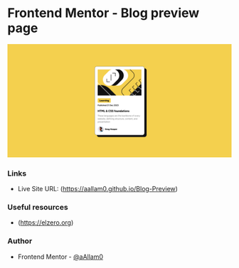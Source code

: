 # Frontend Mentor - Blog preview page

![](assets/images/blog-preview-card-main.png)

### Links

- Live Site URL: (https://aallam0.github.io/Blog-Preview)

### Useful resources

- (https://elzero.org)

### Author

- Frontend Mentor - [@aAllam0](https://www.frontendmentor.io/profile/aAllam0)
